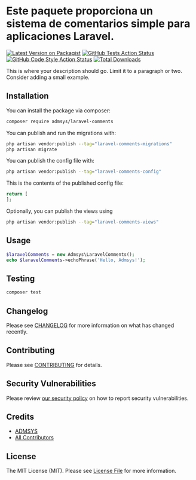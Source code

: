 # Este paquete proporciona un sistema de comentarios simple para aplicaciones Laravel.

[![Latest Version on Packagist](https://img.shields.io/packagist/v/admsys/laravel-comments.svg?style=flat-square)](https://packagist.org/packages/admsys/laravel-comments)
[![GitHub Tests Action Status](https://img.shields.io/github/actions/workflow/status/admsys/laravel-comments/run-tests.yml?branch=main&label=tests&style=flat-square)](https://github.com/admsys/laravel-comments/actions?query=workflow%3Arun-tests+branch%3Amain)
[![GitHub Code Style Action Status](https://img.shields.io/github/actions/workflow/status/admsys/laravel-comments/fix-php-code-style-issues.yml?branch=main&label=code%20style&style=flat-square)](https://github.com/admsys/laravel-comments/actions?query=workflow%3A"Fix+PHP+code+style+issues"+branch%3Amain)
[![Total Downloads](https://img.shields.io/packagist/dt/admsys/laravel-comments.svg?style=flat-square)](https://packagist.org/packages/admsys/laravel-comments)

This is where your description should go. Limit it to a paragraph or two. Consider adding a small example.

## Installation

You can install the package via composer:

```bash
composer require admsys/laravel-comments
```

You can publish and run the migrations with:

```bash
php artisan vendor:publish --tag="laravel-comments-migrations"
php artisan migrate
```

You can publish the config file with:

```bash
php artisan vendor:publish --tag="laravel-comments-config"
```

This is the contents of the published config file:

```php
return [
];
```

Optionally, you can publish the views using

```bash
php artisan vendor:publish --tag="laravel-comments-views"
```

## Usage

```php
$laravelComments = new Admsys\LaravelComments();
echo $laravelComments->echoPhrase('Hello, Admsys!');
```

## Testing

```bash
composer test
```

## Changelog

Please see [CHANGELOG](CHANGELOG.md) for more information on what has changed recently.

## Contributing

Please see [CONTRIBUTING](CONTRIBUTING.md) for details.

## Security Vulnerabilities

Please review [our security policy](../../security/policy) on how to report security vulnerabilities.

## Credits

- [ADMSYS](https://github.com/admsys)
- [All Contributors](../../contributors)

## License

The MIT License (MIT). Please see [License File](LICENSE.md) for more information.
